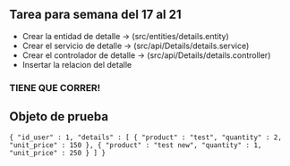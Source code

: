 ## Tarea para semana del 17 al 21
* Crear la entidad de detalle       -> (src/entities/details.entity)
* Crear el servicio de detalle      -> (src/api/Details/details.service)
* Crear el controlador de detalle   -> (src/api/Details/details.controller)
* Insertar la relacion del detalle 

### TIENE QUE CORRER!

## Objeto de prueba
`{
  "id_user" : 1,
  "details" : [
      {
        "product" : "test",
        "quantity" : 2,
        "unit_price" : 150
      },
      {
        "product" : "test new",
        "quantity" : 1,
        "unit_price" : 250
      }
    ]
}`